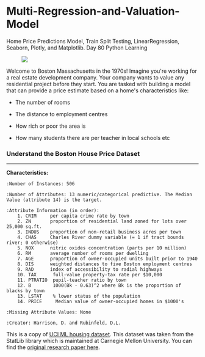 # Multi-Regression-and-Valuation-Model
Home Price Predictions Model, Train Split Testing, LinearRegression, Seaborn, Plotly, and Matplotlib. Day 80 Python Learning

<figure>
    <img src="https://udemy-images.s3.amazonaws.com:443/redactor/raw/article_lecture/2020-10-27_17-07-49-a8962fd1de321f4b71c9ac96ef83863e.jpg">
</figure>
<p>Welcome to Boston Massachusetts in the 1970s! Imagine you're working for a real estate development company. Your company wants to value any residential project before they start. You are tasked with building a model that can provide a price estimate based on a home's characteristics like:</p>
<ul>
    <li>
        <p>The number of rooms</p>
    </li>
    <li>
        <p>The distance to employment centres</p>
    </li>
    <li>
        <p>How rich or poor the area is</p>
    </li>
    <li>
        <p>How many students there are per teacher in local schools etc</p>
    </li>
</ul>
<p>

### Understand the Boston House Price Dataset

---------------------------

**Characteristics:**  

    :Number of Instances: 506 

    :Number of Attributes: 13 numeric/categorical predictive. The Median Value (attribute 14) is the target.

    :Attribute Information (in order):
        1. CRIM     per capita crime rate by town
        2. ZN       proportion of residential land zoned for lots over 25,000 sq.ft.
        3. INDUS    proportion of non-retail business acres per town
        4. CHAS     Charles River dummy variable (= 1 if tract bounds river; 0 otherwise)
        5. NOX      nitric oxides concentration (parts per 10 million)
        6. RM       average number of rooms per dwelling
        7. AGE      proportion of owner-occupied units built prior to 1940
        8. DIS      weighted distances to five Boston employment centres
        9. RAD      index of accessibility to radial highways
        10. TAX      full-value property-tax rate per $10,000
        11. PTRATIO  pupil-teacher ratio by town
        12. B        1000(Bk - 0.63)^2 where Bk is the proportion of blacks by town
        13. LSTAT    % lower status of the population
        14. PRICE     Median value of owner-occupied homes in $1000's
        
    :Missing Attribute Values: None

    :Creator: Harrison, D. and Rubinfeld, D.L.

This is a copy of [UCI ML housing dataset](https://archive.ics.uci.edu/ml/machine-learning-databases/housing/). This dataset was taken from the StatLib library which is maintained at Carnegie Mellon University. You can find the [original research paper here](https://deepblue.lib.umich.edu/bitstream/handle/2027.42/22636/0000186.pdf?sequence=1&isAllowed=y). 

